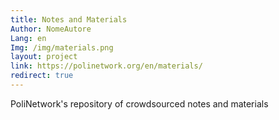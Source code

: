 ```yaml
---
title: Notes and Materials
Author: NomeAutore
Lang: en
Img: /img/materials.png
layout: project
link: https://polinetwork.org/en/materials/
redirect: true
---
```

PoliNetwork's repository of crowdsourced notes and materials
